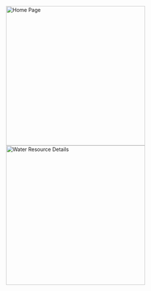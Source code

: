 <img width="381" alt="Home Page" src="https://github.com/kevinmuchene/WaterResourceApp/assets/17735347/96a6df6e-8a52-4bae-ab1f-1e81302bf475">
<img width="381" alt="Water Resource Details" src="https://github.com/kevinmuchene/WaterResourceApp/assets/17735347/b47c758d-3527-4a0a-b11e-2c88e52ceffc">
